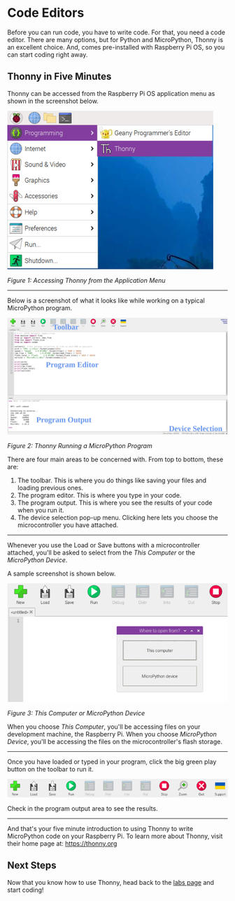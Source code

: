 # Code Editors
Before you can run code, you have to write code. For that, you need a code editor. There are many options, but for Python and MicroPython, Thonny is an excellent choice. And, comes pre-installed with Raspberry Pi OS, so you can start coding right away.

## Thonny in Five Minutes
Thonny can be accessed from the Raspberry Pi OS application menu as shown in the screenshot below.

![Accessing Thonny](https://github.com/DavesCodeMusings/school-coding-lab/blob/main/docs/images/Thonny.png)

_Figure 1: Accessing Thonny from the Application Menu_

___

Below is a screenshot of what it looks like while working on a typical MicroPython program.

![Thonny MicroPython Annotated](../images/Thonny_MicroPython_Annotated.png)

_Figure 2: Thonny Running a MicroPython Program_

There are four main areas to be concerned with. From top to bottom, these are:

1. The toolbar. This is where you do things like saving your files and loading previous ones.
2. The program editor. This is where you type in your code.
3. The program output. This is where you see the results of your code when you run it.
4. The device selection pop-up menu. Clicking here lets you choose the microcontroller you have attached.

___

Whenever you use the Load or Save buttons with a microcontroller attached, you'll be asked to select from the _This Computer_ or the _MicroPython Device_.

A sample screenshot is shown below.

![This Computer or MicroPython Device](../images/Thonny_This_Computer_or_MicroPython_Device.png)

_Figure 3: This Computer or MicroPython Device_

When you choose _This Computer_, you'll be accessing files on your development machine, the Raspberry Pi. When you choose _MicroPython Device_, you'll be accessing the files on the microcontroller's flash storage.

___

Once you have loaded or typed in your program, click the big green play button on the toolbar to run it.

![Toolbar Close-Up](../images/Thonny_Toolbar.png)

Check in the program output area to see the results.

___

And that's your five minute introduction to using Thonny to write MicroPython code on your Raspberry Pi. To learn more about Thonny, visit their home page at: https://thonny.org

## Next Steps
Now that you know how to use Thonny, head back to the [labs page](index.md) and start coding!
